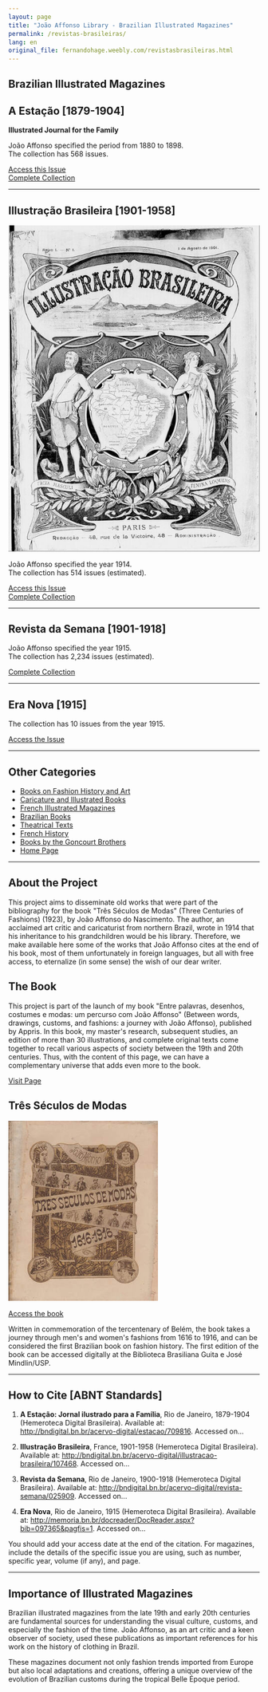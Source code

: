 ```yaml
---
layout: page
title: "João Affonso Library - Brazilian Illustrated Magazines"
permalink: /revistas-brasileiras/
lang: en
original_file: fernandohage.weebly.com/revistasbrasileiras.html
---
```


## Brazilian Illustrated Magazines

## A Estação [1879-1904]

**Illustrated Journal for the Family**

João Affonso specified the period from 1880 to 1898.  
The collection has 568 issues.

[Access this Issue](http://memoria.bn.br/pdf/709816/per709816_1880_00003.pdf)  
[Complete Collection](http://bndigital.bn.br/acervo-digital/estacao/709816)

---

## Illustração Brasileira [1901-1958]


![Cover of the magazine Illustração Brasileira](/assets/images/revistas-brasileiras-biblioteca-joao-affonso-01.jpg)


João Affonso specified the year 1914.  
The collection has 514 issues (estimated).

[Access this Issue](http://memoria.bn.br/DocReader/DocReader.aspx?bib=107468&pagfis=1)  
[Complete Collection](http://bndigital.bn.br/acervo-digital/illustracao-brasileira/107468)

---

## Revista da Semana [1901-1918]

João Affonso specified the year 1915.  
The collection has 2,234 issues (estimated).

[Complete Collection](http://bndigital.bn.br/acervo-digital/revista-semana/025909)

---

## Era Nova [1915]

The collection has 10 issues from the year 1915.

[Access the Issue](http://memoria.bn.br/docreader/DocReader.aspx?bib=097365&pagfis=1)

---

## Other Categories

- [Books on Fashion History and Art](livrosmoda.html)
- [Caricature and Illustrated Books](livrosgravura.html)
- [French Illustrated Magazines](revistasfrancesas.html)
- [Brazilian Books](livrosbrasileirosja.html)
- [Theatrical Texts](livrosteatro.html)
- [French History](livroshistoria.html)
- [Books by the Goncourt Brothers](livosgouncourt.html)
- [Home Page](biblioteca-joao-affonso.html)

---

## About the Project

This project aims to disseminate old works that were part of the bibliography for the book "Três Séculos de Modas" (Three Centuries of Fashions) (1923), by João Affonso do Nascimento. The author, an acclaimed art critic and caricaturist from northern Brazil, wrote in 1914 that his inheritance to his grandchildren would be his library. Therefore, we make available here some of the works that João Affonso cites at the end of his book, most of them unfortunately in foreign languages, but all with free access, to eternalize (in some sense) the wish of our dear writer.

## The Book

This project is part of the launch of my book "Entre palavras, desenhos, costumes e modas: um percurso com João Affonso" (Between words, drawings, customs, and fashions: a journey with João Affonso), published by Appris. In this book, my master's research, subsequent studies, an edition of more than 30 illustrations, and complete original texts come together to recall various aspects of society between the 19th and 20th centuries. Thus, with the content of this page, we can have a complementary universe that adds even more to the book.

[Visit Page](meulivro.html)

## Três Séculos de Modas


![Cover of the book Três Séculos de Modas](/assets/images/revistas-brasileiras-biblioteca-joao-affonso-02.jpg)


[Access the book](tresseculosdemodas.html)

Written in commemoration of the tercentenary of Belém, the book takes a journey through men's and women's fashions from 1616 to 1916, and can be considered the first Brazilian book on fashion history. The first edition of the book can be accessed digitally at the Biblioteca Brasiliana Guita e José Mindlin/USP.

---

## How to Cite [ABNT Standards]

1. **A Estação: Jornal ilustrado para a Família**, Rio de Janeiro, 1879-1904 (Hemeroteca Digital Brasileira). Available at: <http://bndigital.bn.br/acervo-digital/estacao/709816>. Accessed on...

2. **Illustração Brasileira**, France, 1901-1958 (Hemeroteca Digital Brasileira). Available at: <http://bndigital.bn.br/acervo-digital/illustracao-brasileira/107468>. Accessed on...

3. **Revista da Semana**, Rio de Janeiro, 1900-1918 (Hemeroteca Digital Brasileira). Available at: <http://bndigital.bn.br/acervo-digital/revista-semana/025909>. Accessed on...

4. **Era Nova**, Rio de Janeiro, 1915 (Hemeroteca Digital Brasileira). Available at: <http://memoria.bn.br/docreader/DocReader.aspx?bib=097365&pagfis=1>. Accessed on...

You should add your access date at the end of the citation. For magazines, include the details of the specific issue you are using, such as number, specific year, volume (if any), and page.

---

## Importance of Illustrated Magazines

Brazilian illustrated magazines from the late 19th and early 20th centuries are fundamental sources for understanding the visual culture, customs, and especially the fashion of the time. João Affonso, as an art critic and a keen observer of society, used these publications as important references for his work on the history of clothing in Brazil.

These magazines document not only fashion trends imported from Europe but also local adaptations and creations, offering a unique overview of the evolution of Brazilian customs during the tropical Belle Époque period.